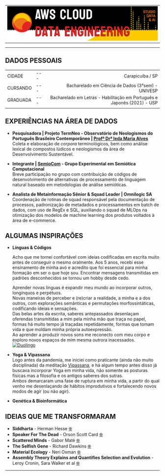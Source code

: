 #

| |
|---|
|![Banner](assets/banner.png)|

---

## DADOS PESSOAIS

| | | |
|:---|---|---:|
|CIDADE|---|Carapicuíba / SP|
|CURSANDO|---|Bacharelado em Ciência de Dados (3°sem) - UNIVESP|
|GRADUADA|---|Bacharelado em Letras - Habilitação em Português e Japonês (2021) - USP|
||||

## EXPERIÊNCIAS NA ÁREA DE DADOS

* **Pesquisadora | Projeto TermNeo - Observatório de Neologismos do Português Brasileiro Contemporâneo | [Profª Drª Ieda Maria Alves](http://lattes.cnpq.br/1928032004153127)**  
Coleta e elaboração de *corpora* terminológicos, bem como análise lexical de compostos lúdicos e neologismos da área de Desenvolvimento Sustentável.  

* **Integrante | [SemioCom](https://semio.cc/) - Grupo Experimental em Semiótica Computacional**  
Breve participação no grupo com contribuição de códigos de desenvolvimento de alternativas de processamento de linguagem natural baseado em metodologias de análise semióticas.

* **Analista de Metainformação Sênior & Squad Leader | Omnilogic SA**  
Coordenação de rotinas de squad responsável pela documentação de processos, padronização de metadados e processamentos em batch de dados, com uso de RegEx e SQL, auxiliando o squad de MLOps na otimização dos modelos de machine learning dos produtos voltados à área de e-commerce.  

## ALGUMAS INSPIRAÇÕES

* **Línguas & Códigos**  

    Acho que me tornei confortável com ideias codificadas em escrita muito antes de conseguir o mesmo oralmente. Aos 5 anos, recebi esse ensinamento de minha avó e acredito que foi essencial para minha formação em ser o que hoje sou. Encontrar mensagens transmitidas em padrões desconhecidos se tornou um hobby desde cedo.  

    Aprender novas línguas é expandir meu mundo ao incorporar outros, longínquos e perpétuos.  
    Novas maneiras de perceber e (re)criar a realidade, a minha e a dos outros, com explorações semânticas e permutações morfossintáticas, codificando ideias e sensações.  
    Das belas artes da escrita, saberes antepassados desenlaçam oferendas transmitidas a mim pela minha mão que traça no papel, formas há muito tempo já traçadas repetidamente, formas que tomam vida e que moldam minha própria autoexpressão.  
    Ao aprender a produzir novos sons me reconecto com meu corpo e exploro novos espaços de mim mesma outrora inacessados.  
    [![Duolingo](https://img.shields.io/badge/Duolingo-%234DC730.svg?style=for-the-badge&logo=Duolingo&logoColor=white)](https://www.duolingo.com/profile/niiin3)


* **Yoga & Vipassana**  
Logo antes da pandemia, me iniciei como praticante (ainda não muito disciplinada) da meditação [Vipassana](https://www.dhamma.org/pt-BR/about/vipassana), e há algum tempo antes disso já buscava incorporar Yoga em minha vida, não somente as posturas físicas mas a filosofia e os antigos saberes dos sutras.  
Ambos demarcaram uma fase de ruptura em minha vida, a partir do qual venho me desenlaçando de hábitos improdutivos e fortalecendo novos modos de agir (ou não agir).  

* **Genética & Bioinformática**  

## IDEIAS QUE ME TRANSFORMARAM

* **Siddharta** - Herman Hesse [֍](https://pt.wikipedia.org/wiki/Sidarta_(livro))
* **Speaker For The Dead** - Orson Scott Card [֍](https://pt.wikipedia.org/wiki/Speaker_for_the_Dead)
* **Scattered Minds** - Gabor Maté [֍](https://www.amazon.com.br/Scattered-Minds-Origins-Attention-Disorder/dp/1785042211)
* **The Selfish Gene** - Richard Dawkins [֍](https://pt.wikipedia.org/wiki/O_Gene_Ego%C3%ADsta)
* **Material Ecology** - Neri Oxman [֍](https://www.media.mit.edu/publications/material-ecology/)
* **Assembly Theory Explains and Quantifies Selection and Evolution** - Leroy Cronin, Sara Walker et al [֍](https://www.ncbi.nlm.nih.gov/pmc/articles/PMC10567559/)

---
